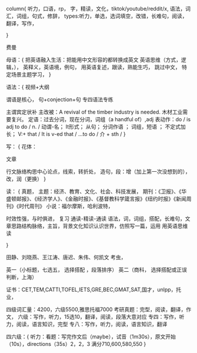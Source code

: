 
column{
听力，口语，rp，
字，精读，文化，tiktok/youtube/reddit/x,
语法，词汇，词组，句式，修辞，
types:听力，单选，选词填空，改错，长难句，阅读，翻译，写作，

}


费曼


母语：{
把英语融入生活：把能用中文形容的都转换成英文
英语思维（方式，逻辑，），
英释义，英语境，例句，
用英语复述，跟读，熟能生巧，
跳过中文，
特定场景主题学习，
}

语法：{
视频+大纲

谓语是核心，
句+conjection+句
专四语法专练

主谓宾定状补
主改被：A revival of the timber industry is needed. 木材工业需要复兴。
定语：过去分词，现在分词，词组（a handful of）,adj
表动作：do / is adj to do / n. /
动谓-名； It形式； 从句； 分词作语 ； 词组，短语 ； 不定式加长； 
V:+ that /  It is v-ed that / ...to do / 介 + sth / 
}





写：
{
花体：

文章

行文脉络构思中心论点，线索，转折处，
造句，段：增（加上第一次没想到的），改，润（更换）
}

 
读：
{
真题，
主题：经济、教育、文化、社会、科技发展，
期刊：《卫报》、《华盛顿邮报》、《经济学人》、《金融时报》、《基督教科学箴言报》《纽约时报》《新闻周刊》《时代周刊》
小说：福尔摩斯，哈利波特，

时效性强，与时俱进，
复习
通读-精读-通读
语法，词，词组，搭配，长难句，文章思路结构脉络，主旨，背景文化知识认识世界，仿照写一篇，运用
用英语思维读

}
 











田静、刘晓燕、王江涛、唐迟、朱伟、何凯文
考虫，

英一（小标题，七选五， 选择搭配 ，段落排序）
英二（商科， 选择搭配或正误判断，上海）

证书：CET,TEM,CATTI,TOFEL,IETS,GRE,BEC,GMAT,SAT,国才，unlpp，托业，
 

四级词汇量：4200，六级5500,雅思托福7000
考研真题：完型，阅读，翻译，作文，
六级：写作，听力，15选10，翻译，阅读，段落大意对应
专四：写作，听力，阅读，语言知识，完型
专八：写作，听力，阅读，语言知识，翻译

四六级：{
听力：看题：写完作文后（maybe），试音（1m30s），原文开始（10s），directions（35s）2，2，3
满分710,600,580,550
}